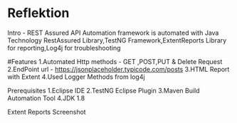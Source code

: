 # Reflektion
 Intro - REST Assured API Automation framework is automated with Java Technology RestAssured Library,TestNG Framework,ExtentReports Library for reporting,Log4j for troubleshooting

#Features
1.Automated Http methods - GET ,POST,PUT & Delete Request 
2.EndPoint url - https://jsonplaceholder.typicode.com/posts 
3.HTML Report with Extent
4.Used Logger Methods from log4j

Prerequisites
1.Eclipse IDE
2.TestNG Eclipse Plugin
3.Maven Build Automation Tool
4.JDK 1.8

Extent Reports Screenshot




